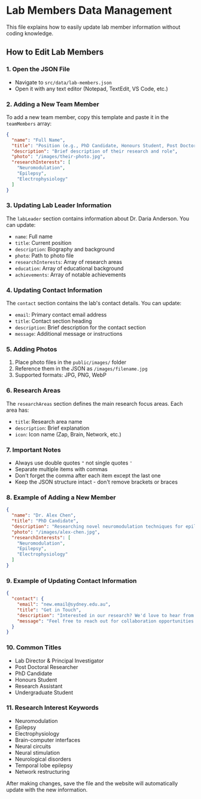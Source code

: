 # Lab Members Data Management

This file explains how to easily update lab member information without coding knowledge.

## How to Edit Lab Members

### 1. Open the JSON File
- Navigate to `src/data/lab-members.json`
- Open it with any text editor (Notepad, TextEdit, VS Code, etc.)

### 2. Adding a New Team Member
To add a new team member, copy this template and paste it in the `teamMembers` array:

```json
{
  "name": "Full Name",
  "title": "Position (e.g., PhD Candidate, Honours Student, Post Doctoral Researcher)",
  "description": "Brief description of their research and role",
  "photo": "/images/their-photo.jpg",
  "researchInterests": [
    "Neuromodulation",
    "Epilepsy", 
    "Electrophysiology"
  ]
}
```

### 3. Updating Lab Leader Information
The `labLeader` section contains information about Dr. Daria Anderson. You can update:
- `name`: Full name
- `title`: Current position
- `description`: Biography and background
- `photo`: Path to photo file
- `researchInterests`: Array of research areas
- `education`: Array of educational background
- `achievements`: Array of notable achievements

### 4. Updating Contact Information
The `contact` section contains the lab's contact details. You can update:
- `email`: Primary contact email address
- `title`: Contact section heading
- `description`: Brief description for the contact section
- `message`: Additional message or instructions

### 5. Adding Photos
1. Place photo files in the `public/images/` folder
2. Reference them in the JSON as `/images/filename.jpg`
3. Supported formats: JPG, PNG, WebP

### 6. Research Areas
The `researchAreas` section defines the main research focus areas. Each area has:
- `title`: Research area name
- `description`: Brief explanation
- `icon`: Icon name (Zap, Brain, Network, etc.)

### 7. Important Notes
- Always use double quotes `"` not single quotes `'`
- Separate multiple items with commas
- Don't forget the comma after each item except the last one
- Keep the JSON structure intact - don't remove brackets or braces

### 8. Example of Adding a New Member
```json
{
  "name": "Dr. Alex Chen",
  "title": "PhD Candidate",
  "description": "Researching novel neuromodulation techniques for epilepsy treatment.",
  "photo": "/images/alex-chen.jpg",
  "researchInterests": [
    "Neuromodulation",
    "Epilepsy",
    "Electrophysiology"
  ]
}
```

### 9. Example of Updating Contact Information
```json
{
  "contact": {
    "email": "new.email@sydney.edu.au",
    "title": "Get in Touch",
    "description": "Interested in our research? We'd love to hear from you!",
    "message": "Feel free to reach out for collaboration opportunities or to learn more about joining our lab."
  }
}
```

### 10. Common Titles
- Lab Director & Principal Investigator
- Post Doctoral Researcher
- PhD Candidate
- Honours Student
- Research Assistant
- Undergraduate Student

### 11. Research Interest Keywords
- Neuromodulation
- Epilepsy
- Electrophysiology
- Brain-computer interfaces
- Neural circuits
- Neural stimulation
- Neurological disorders
- Temporal lobe epilepsy
- Network restructuring

After making changes, save the file and the website will automatically update with the new information. 